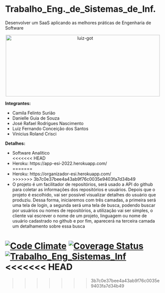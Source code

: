 # Trabalho_Eng._de_Sistemas_de_Inf.
Desenvolver um SaaS aplicando as melhores práticas de Engenharia de Software


<div align="center">
 <img alt="luiz-got" height="200" width="500" src="https://media.giphy.com/media/UehcPssUfgQUM/giphy.gif">
</div>


<b>Integrantes:</b> 

<ul>
 <li>Camila Felinto Surião</li>
 <li>Danielle Guia de Souza</li>
 <li>José Rafael Rodrigues Nascimento</li>
 <li>Luiz Fernando Conceição dos Santos</li>
 <li>Vinicius Roland Crisci</li>
</ul>

<b>Detalhes:</b> 

<ul>
 <li>Software Analítico</li>
<<<<<<< HEAD
 <li>Heroku: https://app-esi-2022.herokuapp.com/ </li>
=======
 <li>Heroku: https://organizador-esi.herokuapp.com/ </li>
>>>>>>> 3b7c0e37bee4a43ab9f76c0035e9403fa7d34b49
 <li>O projeto é um facilitador de repositórios, será usado a API do github para coletar as informações dos repositórios e usuários. Depois que o projeto é escolhido, vai ser possível visualizar detalhes do usuário que produziu. Dessa forma, iniciaremos com três camadas, a primeira será uma tela de login, a segunda será uma tela de busca, podendo buscar por usuários ou nomes de repositórios, a utilização vai ser simples, o cliente vai escrever o nome de um projeto, linguagem ou nome de usuário cadastrado no github e por fim, aparecerá na terceira camada um detalhamento sobre essa busca</li>
</ul>


[![Code Climate](https://codeclimate.com/github/LuizFernando4186/Trabalho_Eng_de_Sistemas_de_Inf/badges/gpa.svg)](https://codeclimate.com/github/LuizFernando4186/Trabalho_Eng_de_Sistemas_de_Inf)
[![Coverage Status](https://coveralls.io/repos/github/LuizFernando4186/Trabalho_Eng_de_Sistemas_de_Inf/badge.svg?branch=main)](https://coveralls.io/github/LuizFernando4186/Trabalho_Eng_de_Sistemas_de_Inf?branch=main)
[![Trabalho_Eng_Sistemas_Inf](https://github.com/LuizFernando4186/Trabalho_Eng_de_Sistemas_de_Inf/actions/workflows/main.yml/badge.svg)](https://github.com/LuizFernando4186/Trabalho_Eng_de_Sistemas_de_Inf/actions/workflows/main.yml)
<<<<<<< HEAD
=======

>>>>>>> 3b7c0e37bee4a43ab9f76c0035e9403fa7d34b49
